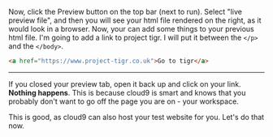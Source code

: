 Now, click the Preview button on the top bar (next to run). Select "live preview file", and then you will see your
html file rendered on the right, as it would look in a browser. Now, your can add some things to your previous html file. I'm going to add a link to
project tigr. I will put it between the `</p>` and the `</body>`.


```html
<a href="https://www.project-tigr.co.uk">Go to tigr</a>
```

---

If you closed your preview tab, open it back up and click on your link. **Nothing happens**.
This is because cloud9 is smart and knows that you probably don't want to go off the page you are on - your workspace.

This is good, as cloud9 can also host your test website for you. Let's do that now.